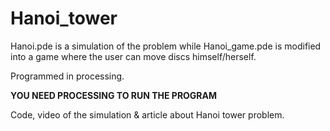 # Hanoi_tower

Hanoi.pde is a simulation of the problem while Hanoi_game.pde is modified into a game where the user can move discs himself/herself.

Programmed in processing.

**YOU NEED PROCESSING TO RUN THE PROGRAM**

Code, video of the simulation & article about Hanoi tower problem.

